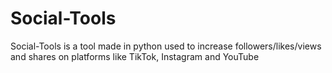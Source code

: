 # Social-Tools
Social-Tools is a tool made in python used to increase followers/likes/views and shares on platforms like TikTok, Instagram and YouTube
